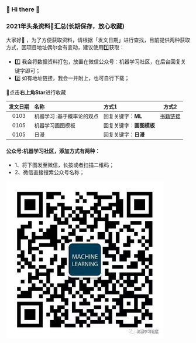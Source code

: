 ### 🙋 Hi there 🌱
### 2021年头条资料📘汇总(长期保存，放心收藏)

大家好👯 ，为了方便获取资料，请根据「发文日期」进行查找，目前提供两种获取方式，因项目地址偶尔会有变动，建议使用1️⃣获取：
- 1️⃣ 我会将数据资料打包，放置在微信公众号：机器学习社区，在后台回复关键字即可；
- 2️⃣ 如有地址链接，我会一并附上，也可自行下载；

🐒点击**右上角Star**进行收藏

| 发文日期 |名称|方式1 |方式2|
| :---------:|:-----------|:-----------|:-----------:|
| 0103 |机器学习 :基于概率论的观点|回复关键字：**ML** |[书籍链接](https://github.com/probml/pml-book/releases/download/2020-12-28/pml1-2020-12-28.pdf)|
| 0105 | 机器学习画图模板 |回复关键字：**画图模板**  ||
| 0105 | 日漫 | 回复关键字：**日漫**  ||

#### 公众号:机器学习社区，添加方式有两种：

- 1、将下图发至微信，长按或者扫描二维码；
- 2、微信直接搜索公众号名称；

![机器学习社区](/2021/pic/WechatIMG14.jpeg)
